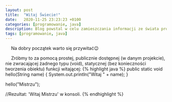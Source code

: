 ```yaml
---
layout: post
title:  "Witaj Świecie!"
date:   2020-11-25 23:23:23 +0100
categories: [programowanie, java]
description: Blog powstal w celu zamieszczania informacji ze świata programowania i rozwoju osobistego.
tags: [programowanie, java]
---
```

&emsp; Na dobry początek warto się przywitać😉

&emsp; Zróbmy to za pomocą prostej, publicznie dostępnej (w danym projekcie), nie zwracającej żadnego typu (void), statycznej (bez konieczności tworzenia obiektu) funkcji witającej:
{% highlight java %}
  public static void hello(String name) {
    System.out.println("Witaj " + name);
  }

  hello("Mistrzu");

  //Rezultat: 'Witaj Mistrzu' w konsoli.
{% endhighlight %}